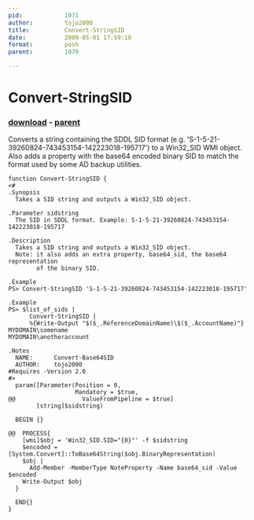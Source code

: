 ```yaml
---
pid:            1071
author:         tojo2000
title:          Convert-StringSID
date:           2009-05-01 17:59:10
format:         posh
parent:         1070

---
```


# Convert-StringSID

### [download](Scripts\1071.ps1) - [parent](Scripts\1070.md)

Converts a string containing the SDDL SID format (e.g. 'S-1-5-21-39260824-743453154-142223018-195717') to a Win32_SID WMI object.  Also adds a property with the base64 encoded binary SID to match the format used by some AD backup utilities.

```posh
function Convert-StringSID {
<#
.Synopsis
  Takes a SID string and outputs a Win32_SID object.

.Parameter sidstring
  The SID in SDDL format. Example: S-1-5-21-39260824-743453154-142223018-195717

.Description
  Takes a SID string and outputs a Win32_SID object.
  Note: it also adds an extra property, base64_sid, the base64 representation
        of the binary SID.

.Example
PS> Convert-StringSID 'S-1-5-21-39260824-743453154-142223018-195717'

.Example
PS> $list_of_sids |
      Convert-StringSID |
      %{Write-Output "$($_.ReferenceDomainName)\$($_.AccountName)"}
MYDOMAIN\somename
MYDOMAIN\anotheraccount

.Notes
  NAME:      Convert-Base64SID
  AUTHOR:    tojo2000
#Requires -Version 2.0
#>
  param([Parameter(Position = 0,
                   Mandatory = $true,
@@                   ValueFromPipeline = $true]
        [string]$sidstring)

  BEGIN {}

@@  PROCESS{
    [wmi]$obj = 'Win32_SID.SID="{0}"' -f $sidstring
    $encoded = [System.Convert]::ToBase64String($obj.BinaryRepresentation)
    $obj |
      Add-Member -MemberType NoteProperty -Name base64_sid -Value $encoded
    Write-Output $obj
  }

  END{}
}
```
